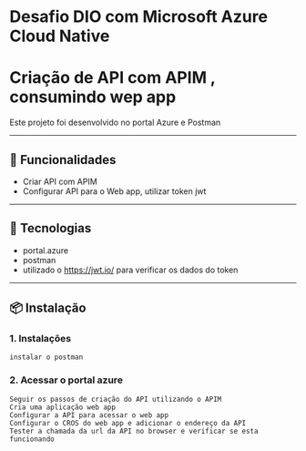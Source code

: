 # Desafio DIO com Microsoft Azure Cloud Native
# Criação de API com APIM , consumindo wep app

Este projeto foi desenvolvido no portal Azure e Postman

---

## 🚀 Funcionalidades

-  Criar API com APIM
-  Configurar API para o Web app, utilizar token jwt
 
---

## 🧰 Tecnologias

- portal.azure
- postman
- utilizado o https://jwt.io/ para verificar os dados do token


---

## 📦 Instalação

   
### 1. Instalações
    instalar o postman

### 2. Acessar o portal azure
    Seguir os passos de criação do API utilizando o APIM
    Cria uma aplicação web app
    Configurar a API para acessar o web app
    Configurar o CROS do web app e adicionar o endereço da API
    Tester a chamada da url da API no browser e verificar se esta funcionando
    
    
  

     
      

